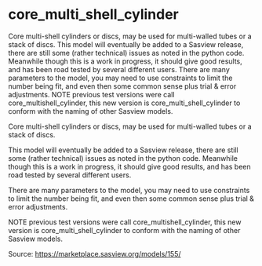 # core_multi_shell_cylinder

Core multi-shell cylinders or discs, may be used for multi-walled tubes or a stack of discs. This model will eventually be added to a Sasview release, there are still some (rather technical) issues as noted in the python code.  Meanwhile though this is a work in progress, it should give good results, and has been road tested by several different users. There are many parameters to the model, you may need to use constraints to limit the number being fit, and even then some common sense plus trial & error adjustments. NOTE previous test versions were call core_multishell_cylinder, this new version is core_multi_shell_cylinder to conform with the naming of other Sasview models.

Core multi-shell cylinders or discs, may be used for multi-walled tubes or a stack of discs.

This model will eventually be added to a Sasview release, there are still some (rather technical) issues as noted in the python code.  Meanwhile though this is a work in progress, it should give good results, and has been road tested by several different users.

There are many parameters to the model, you may need to use constraints to limit the number being fit, and even then some common sense plus trial & error adjustments.

NOTE previous test versions were call core_multishell_cylinder, this new version is core_multi_shell_cylinder to conform with the naming of other Sasview models.

Source: https://marketplace.sasview.org/models/155/
